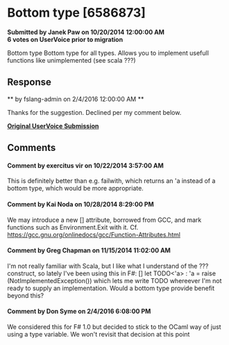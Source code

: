 # Bottom type [6586873] #

**Submitted by Janek Paw on 10/20/2014 12:00:00 AM**  
**6 votes on UserVoice prior to migration**  

Bottom type
Bottom type for all types. Allows you to implement usefull functions like unimplemented (see scala ???)



## Response ##
** by fslang-admin on 2/4/2016 12:00:00 AM **

Thanks for the suggestion. Declined per my comment below.


**[Original UserVoice Submission](https://fslang.uservoice.com/forums/245727-f-language/suggestions/6586873)**


## Comments ##


#### Comment by exercitus vir on 10/22/2014 3:57:00 AM ####
This is definitely better than e.g. failwith, which returns an 'a instead of a bottom type, which would be more appropriate.


#### Comment by Kai Noda on 10/28/2014 8:29:00 PM ####
We may introduce a new [<NoReturn>] attribute, borrowed from GCC, and mark functions such as Environment.Exit with it.
Cf. https://gcc.gnu.org/onlinedocs/gcc/Function-Attributes.html


#### Comment by Greg Chapman on 11/15/2014 11:02:00 AM ####
I'm not really familiar with Scala, but I like what I understand of the ??? construct, so lately I've been using this in F#:
[<GeneralizableValue>]
let TODO<'a> : 'a = raise (NotImplementedException())
which lets me write TODO whereever I'm not ready to supply an implementation. Would a bottom type provide benefit beyond this?


#### Comment by Don Syme on 2/4/2016 6:08:00 PM ####
We considered this for F# 1.0 but decided to stick to the OCaml way of just using a type variable. We won't revisit that decision at this point

